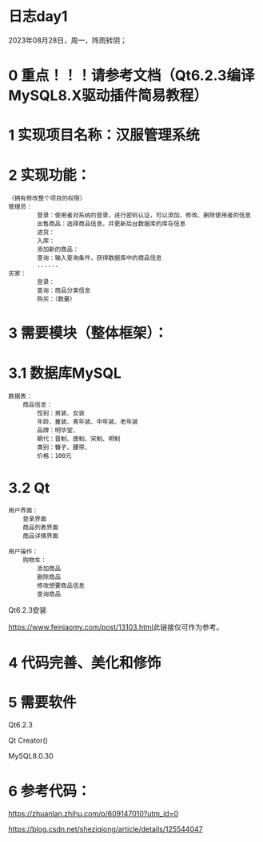 日志day1
===

2023年08月28日，周一，阵雨转阴；

# 0 重点！！！请参考文档（Qt6.2.3编译MySQL8.X驱动插件简易教程）

# 1 实现项目名称：汉服管理系统

# 2 实现功能：
    （拥有修改整个项目的权限）
    管理员： 
            登录：使用者对系统的登录，进行密码认证，可以添加、修改、删除使用者的信息
            出售商品：选择商品信息，并更新后台数据库的库存信息
            进货：
            入库：
            添加新的商品：
            查询：输入查询条件，获得数据库中的商品信息
            ......
    买家：    
            登录：
            查询：商品分类信息
            购买：（数量）

# 3 需要模块（整体框架）：

# 3.1 数据库MySQL

    数据表：
        商品信息：
            性别：男装、女装
            年龄、童装、青年装、中年装、老年装
            品牌：明华堂、
            朝代：晋制、唐制、宋制、明制
            类别：簪子、腰带、
            价格：100元

# 3.2 Qt

    用户界面：
        登录界面
        商品列表界面
        商品详情界面

    用户操作：
        购物车：
            添加商品
            删除商品
            修改想要商品信息
            查询商品

Qt6.2.3安装

<https://www.feiniaomy.com/post/13103.html>此链接仅可作为参考。

# 4 代码完善、美化和修饰


# 5 需要软件

Qt6.2.3

Qt Creator()

MySQL8.0.30


# 6 参考代码：

<https://zhuanlan.zhihu.com/p/609147010?utm_id=0>

<https://blog.csdn.net/sheziqiong/article/details/125544047>
    
